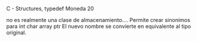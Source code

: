 C - Structures, typedef  Moneda 20

no es realmente una clase de almacenamiento.... Permite crear sinonimos para int char array ptr
El nuevo nombre se convierte en equivalente al tipo original.